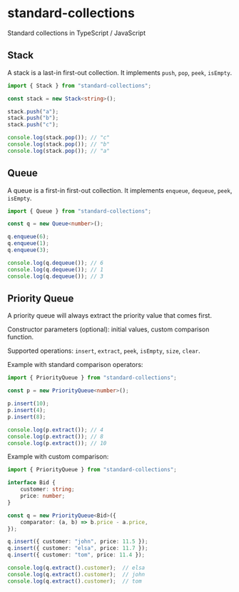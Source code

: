 # standard-collections
Standard collections in TypeScript / JavaScript

## Stack

A stack is a last-in first-out collection.
It implements `push`, `pop`, `peek`, `isEmpty`.

```typescript
import { Stack } from "standard-collections";

const stack = new Stack<string>();

stack.push("a");
stack.push("b");
stack.push("c");

console.log(stack.pop()); // "c"
console.log(stack.pop()); // "b"
console.log(stack.pop()); // "a"
```

## Queue

A queue is a first-in first-out collection.
It implements `enqueue`, `dequeue`, `peek`, `isEmpty`.

```typescript
import { Queue } from "standard-collections";

const q = new Queue<number>();

q.enqueue(6);
q.enqueue(1);
q.enqueue(3);

console.log(q.dequeue()); // 6
console.log(q.dequeue()); // 1
console.log(q.dequeue()); // 3
```

## Priority Queue

A priority queue will always extract the priority value that comes first.

Constructor parameters (optional): initial values, custom comparison function.

Supported operations: `insert`, `extract`, `peek`, `isEmpty`, `size`, `clear`.

Example with standard comparison operators:

```typescript
import { PriorityQueue } from "standard-collections";

const p = new PriorityQueue<number>();

p.insert(10);
p.insert(4);
p.insert(8);

console.log(p.extract()); // 4
console.log(p.extract()); // 8
console.log(p.extract()); // 10
```

Example with custom comparison:

```typescript
import { PriorityQueue } from "standard-collections";

interface Bid {
    customer: string;
    price: number;
}

const q = new PriorityQueue<Bid>({
    comparator: (a, b) => b.price - a.price,
});

q.insert({ customer: "john", price: 11.5 });
q.insert({ customer: "elsa", price: 11.7 });
q.insert({ customer: "tom", price: 11.4 });

console.log(q.extract().customer);  // elsa
console.log(q.extract().customer);  // john
console.log(q.extract().customer);  // tom
```
